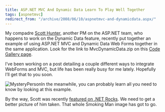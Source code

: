 ```yaml
---
title: ASP.NET MVC And Dynamic Data Learn To Play Well Together
tags: [aspnetmvc]
redirect_from: "/archive/2008/06/10/aspnetmvc-and-dynamicdata.aspx/"
---
```


My compadre [Scott Hunter](http://blogs.msdn.com/scothu/ "Scott Hunter's Blog"), another PM
on the ASP.NET team, who happens to work on the Dynamic Data feature,
recently put together an example of using ASP.NET MVC and Dynamic Data
Web Forms together in the same application. Look for the link to
MvcDynamicData.zip on this [Code Gallery
page](http://code.msdn.microsoft.com/dynamicdata/Release/ProjectReleases.aspx?ReleaseId=994 "Download Sample").

I’ve been working on a post detailing a couple different ways to
integrate WebForms and MVC, but life has been really busy for me lately.
Hopefully I’ll get that to you soon.

![MysteryPerson](https://haacked.com/assets/images/haacked_com/WindowsLiveWriter/ASP.NETMVCAndDynamicDataLearnToPlayWellT_7981/MysteryPerson_3.jpg "MysteryPerson")In
the meanwhile, you can probably learn all you need to know by looking at
this example.

By the way, Scott was recently [featured on .NET Rocks](http://www.dotnetrocks.com/default.aspx?showNum=349 "Scott Hunter on Microsoft Dynamic Data").
We need to get a better picture of him taken. That whole Smoking Man image has got to go.

